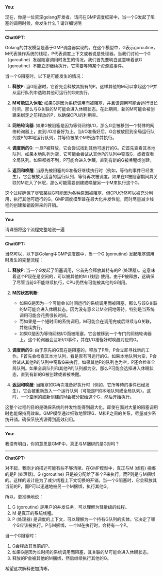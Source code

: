 **You:**

现在，你是一位资深golang开发者。请问在GMP调度框架中，当一个G发起了阻塞的调用时候，会发生什么？请详细说明

* * *

**ChatGPT:**

Golang的并发模型是基于GMP调度器实现的。在这个模型中，G表示goroutine，M代表操作系统的线程，P代表调度上下文或者说是处理器。当我们讨论一个G（goroutine）发起阻塞调用时发生的情况，我们首先要明白这意味着该G（goroutine）不能立即继续执行，它需要等待某个资源或事件。

当一个G阻塞时，以下是可能发生的情况：

1. **释放P**: 当G阻塞时，它首先会释放其拥有的P。这样其他的M可以拿起这个P并从运行队列中选取其他可运行的G来执行。
    
2. **M可能进入休眠**: 如果G是因为系统调用而被阻塞，并且该调用可能会运行很长时间，那么与G关联的M可能会进入休眠状态。在此期间，新的M可能会被创建来绑定之前释放的P，以确保CPU的利用率。
    
3. **网络轮询器**: 如果G被阻塞是因为等待网络I/O，那么G会被移到一个特殊的网络轮询器上，直到I/O准备好为止。当I/O准备好后，G会被放回到全局运行队列或P的本地运行队列，并等待被某个M所选中并执行。
    
4. **调度新的G**: 一旦P被释放，它会尝试找到其他可运行的G。它首先查看其本地队列，如果本地队列为空，它可能会尝试从其他P的队列中窃取G，或者查看全局队列。如果都找不到，P可能会进入休眠，直到有新的G被唤醒或创建。
    
5. **返回和唤醒**: 当原先被阻塞的G准备好继续执行时（例如，等待的事件已经发生），它会被放入适当的运行队列，等待再次被调度。如果在G被阻塞期间其关联的M进入了休眠，那么可能需要创建或唤醒另一个M来执行这个G。
    

这个过程确保了尽管某些G可能因为各种原因被阻塞，但CPU仍然可以被充分利用，执行其他可运行的G。GMP调度模型旨在最大化并发性能，同时尽量减少线程的创建和销毁带来的开销。

* * *

**You:**

请详细将这个流程完整地说一遍

* * *

**ChatGPT:**

当然可以，以下是Golang中GMP调度器中，当一个G (goroutine) 发起阻塞调用时发生的完整流程：

1. **释放P**: 当一个G发起了阻塞调用，它首先会释放其持有的P (处理器)。这意味着这个P现在是空闲的，可以被其他的M (线程) 使用。由于P被释放，这确保了尽管当前G不能继续执行，CPU仍然有可能被其他的G利用。
    
2. **M的状态判断**:
    
    * 如果G是因为一个可能会长时间运行的系统调用而被阻塞，那么与该G关联的M可能会进入休眠状态。因为没有意义让M空闲地等待，特别是当系统调用可能会花费很长时间。
    * 而如果是一个短时间的系统调用，M可能会在调用完成后继续与G关联，并继续执行。
    * 如果G是因为等待网络I/O而被阻塞，它会被移到一个专门的网络轮询器上。这个轮询器会监听I/O事件，并在I/O准备好时唤醒对应的G。
3. **调度新的G**: 由于原先的G现在是阻塞的，释放了P后，P会立即寻找新的工作。P首先会检查其本地队列，看是否有可运行的G。如果本地队列为空，P会尝试从其他P的队列中窃取G来执行。如果其他P的队列也为空，P还会检查全局队列。如果全局队列和其他P的队列都为空，那么P可能会选择进入休眠状态，直到有新的G被创建或者被唤醒。
    
4. **返回和唤醒**: 当阻塞的G再次准备好执行时（例如，它所等待的事件已经发生），它会被重新放入一个运行队列（可能是P的本地队列或全局队列）。这时，一个空闲的或新创建的M会被分配给这个G，然后开始执行。
    

这整个过程的目的是确保系统的并发性能得到最大化，即使在面对大量的阻塞调用时也能保持高效率。GMP模型通过细致地管理G、M和P之间的关系，尽量减少系统开销，确保系统资源得到高效利用。

* * *

**You:**

我没有明白，你的意思是GMP中，真正与M捆绑的是G对吗？

* * *

**ChatGPT:**

对不起，我刚才的描述可能有些不够清晰。在GMP模型中，真正与M (线程) 捆绑的是P (处理器)。G (goroutine) 只是被分配给了某个P来执行，而P则是与M捆绑的。这样的设计是为了减少线程上下文切换的开销。当一个G阻塞时，它会释放其当前的P，而P可以迅速地被另一个M捆绑，执行其他G。

所以，更准确地说：

1. G (goroutine) 是用户的并发任务，可以理解为轻量级的线程。
2. M 是真正的系统线程。
3. P (处理器) 是调度的上下文，可以理解为一个持有G队列的实体，它决定了哪个G应该被执行。P与M捆绑，一个M在执行时，会持有一个P。

当一个G阻塞时：

1. G会释放其当前的P。
2. 如果G是因为长时间的系统调用而阻塞，其关联的M可能会进入休眠状态。
3. 释放的P会被其他的M捆绑，然后继续执行其他的G。

希望这次解释更加清晰。